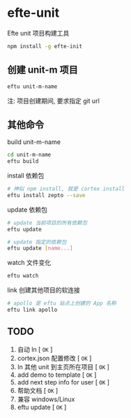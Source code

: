# efte-unitEfte unit 项目构建工具```bashnpm install -g efte-init```## 创建 unit-m 项目```basheftu unit-m-name```注: 项目创建期间, 要求指定 git url## 其他命令build unit-m-name```bashcd unit-m-nameeftu build```install 依赖包```bash# 神似 npm install, 就是 cortex installeftu install zepto --save```update 依赖包```bash# update 当前项目的所有依赖包eftu update# update 指定的依赖包eftu update [name...]```watch 文件变化```basheftu watch```link 创建其他项目的软连接```bash# apollo 是 eftu 站点上创建的 App 名称eftu link apollo```## TODO1. 自动 ln [ `OK` ]2. cortex.json 配置修改 [ `OK` ]3. ln 其他 unit 到主页所在项目 [ `OK` ]4. add demo to template [ `OK` ]5. add next step info for user [ `OK` ]6. 帮助文档 [ `OK` ]7. 兼容 windows/Linux8. eftu update [ `OK` ]